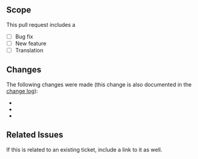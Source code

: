 ## Scope
This pull request includes a

- [ ] Bug fix
- [ ] New feature
- [ ] Translation

## Changes
The following changes were made (this change is also documented in the [change log](https://github.com/kartik-v/yii2-ipinfo/blob/master/CHANGE.md)):

-
-
-

## Related Issues
If this is related to an existing ticket, include a link to it as well.